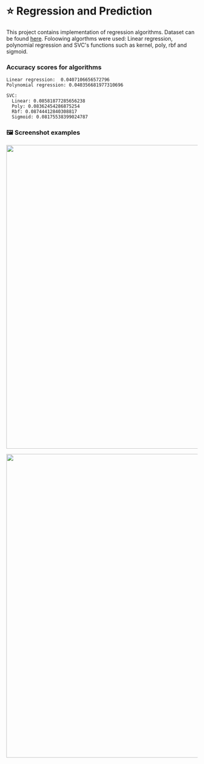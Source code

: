 # :star: Regression and Prediction

This project contains implementation of regression algorithms. Dataset can be found [here](https://drive.google.com/file/d/1UGJhTd01_AmzcTnZxiySE5bOGaHkcm8h/view). Foloowing algorthms were used: Linear regression, polynomial regression and SVC's functions such as kernel, poly, rbf and sigmoid.


### Accuracy scores for algorithms

```
Linear regression:  0.0407106656572796
Polynomial regression: 0.040356681977310696

SVC: 
  Linear: 0.08581877285656238
  Poly: 0.08362454286875254
  Rbf: 0.08744412840308817
  Sigmoid: 0.08175538399024787
```
### 🖼️ Screenshot examples

<p align="left">
  <img src="../master/images/img.png" width="800"/>
</p>

<p align="left">
  <img src="../master/images/img_1.png" width="800"/>
</p>

